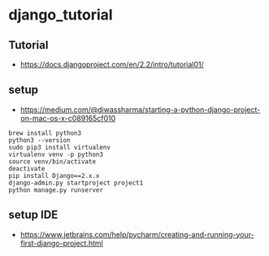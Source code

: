 # django_tutorial

## Tutorial

* https://docs.djangoproject.com/en/2.2/intro/tutorial01/

## setup

* https://medium.com/@diwassharma/starting-a-python-django-project-on-mac-os-x-c089165cf010

```
brew install python3
python3 --version
sudo pip3 install virtualenv
virtualenv venv -p python3
source venv/bin/activate
deactivate
pip install Django==2.x.x
django-admin.py startproject project1
python manage.py runserver
```

## setup IDE 
* https://www.jetbrains.com/help/pycharm/creating-and-running-your-first-django-project.html
